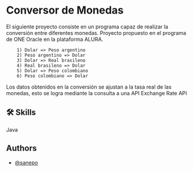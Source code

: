 
# Conversor de Monedas

El siguiente proyecto consiste en un programa capaz de realizar la conversión entre diferentes monedas. Proyecto propuesto en el programa de ONE Oracle en la plataforma ALURA.
        
        1) Dolar => Peso argentino
        2) Peso argentino => Dolar
        3) Dolar => Real brasileno
        4) Real brasileno => Dolar
        5) Dolar => Peso colombiano
        6) Peso colombiano => Dolar 

Los datos obtenidos en la conversión se ajustan a la tasa real de las monedas, esto se logra mediante la consulta a una API Exchange Rate API        



## 🛠 Skills
Java


## Authors

- [@sanepo](https://www.github.com/sanepo)

